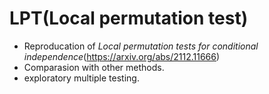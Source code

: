 # LPT(Local permutation test)

 - Reproducation of *Local permutation tests for conditional independence*(https://arxiv.org/abs/2112.11666)
 - Comparasion with other methods.
 - exploratory multiple testing.
